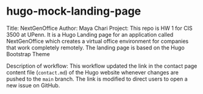 # hugo-mock-landing-page

Title: NextGenOffice
Author: Maya Chari
Project: This repo is HW 1 for CIS 3500 at UPenn. It is a Hugo Landing page for an application called NextGenOffice which creates a virtual office environment for companies that work completely remotely. The landing page is based on the Hugo Bootstrap Theme

Description of workflow: This workflow updated the link in the contact page content file
  (`contact.md`) of the Hugo website whenever changes are pushed to the `main` branch.
  The link is modified to direct users to open a new issue on GitHub.
